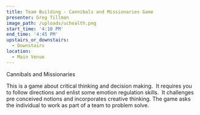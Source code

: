 ```yaml
---
title: Team Building - Cannibals and Missionaries Game
presenter: Greg Tillman
image_path: /uploads/uchealth.png
start_time: '4:10 PM'
end_time: '4:45 PM'
upstairs_or_downstairs:
  - Downstairs
location:
  - Main Venue
---
```


Cannibals and Missionaries

This is a game about critical thinking and decision making.  It requires you to follow directions and enlist some emotion regulation skills.  It challenges pre conceived notions and incorporates creative thinking. The game asks the individual to work as part of a team to problem solve.